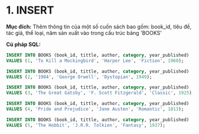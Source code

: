 # 1. INSERT

**Mục đích:**
Thêm thông tin của một số cuốn sách bao gồm: book_id, tiêu đề, tác giả, thể loại, năm sản xuất vào trong cấu trúc bảng 'BOOKS'

**Cú pháp SQL:**
```sql
INSERT INTO BOOKS (book_id, tittle, author, category, year_published)
VALUES (1, 'To Kill a Mockingbird', 'Harper Lee', 'Fiction', 1960);

INSERT INTO BOOKS (book_id, tittle, author, category, year_published)
VALUES (2, '1984', 'George Orwell', 'Dystopian', 1949);

INSERT INTO BOOKS (book_id, tittle, author, category, year_published)
VALUES (3, 'The Great Gatsby', 'F. Scott Fitzgerald', 'Classic', 1925);

INSERT INTO BOOKS (book_id, tittle, author, category, year_published)
VALUES (4, 'Pride and Prejudice', 'Jane Austen', 'Romantic', 1813);

INSERT INTO BOOKS (book_id, tittle, author, category, year_published)
VALUES (5, 'The Hobbit', 'J.R.R. Tolkien', 'Fantasy', 1937);
```

